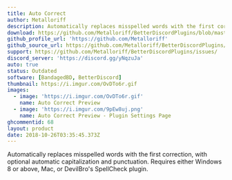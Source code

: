 ```yaml
---
title: Auto Correct
author: Metalloriff
description: Automatically replaces misspelled words with the first correction, with optional automatic capitalization and punctuation. Requires either Windows 8 or above, Mac, or DevilBro's SpellCheck plugin.
download: https://github.com/Metalloriff/BetterDiscordPlugins/blob/master/AutoCorrect.plugin.js
github_profile_url: 'https://github.com/Metalloriff'
github_source_url: https://github.com/Metalloriff/BetterDiscordPlugins/blob/master/AutoCorrect.plugin.js
support: https://github.com/Metalloriff/BetterDiscordPlugins/issues/
discord_server: 'https://discord.gg/yNqzuJa'
auto: true
status: Outdated
software: [BandagedBD, BetterDiscord]
thumbnail: https://i.imgur.com/OvDTo6r.gif
images:
  - image: 'https://i.imgur.com/OvDTo6r.gif'
    name: Auto Correct Preview
  - image: 'https://i.imgur.com/9pEw8uj.png'
    name: Auto Correct Preview - Plugin Settings Page
ghcommentid: 68
layout: product
date: 2018-10-26T03:35:45.373Z
---
```

Automatically replaces misspelled words with the first correction, with optional automatic capitalization and punctuation. Requires either Windows 8 or above, Mac, or DevilBro's SpellCheck plugin.
